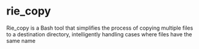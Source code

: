 # rie_copy
Rie_copy is a Bash tool that simplifies the process of copying multiple files to a destination directory, intelligently handling cases where files have the same name
